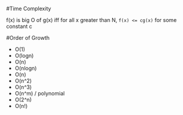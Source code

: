 #Time Complexity

f(x) is big O of g(x) iff for all x greater than N, `f(x) <= cg(x)` for some constant c

#Order of Growth
- O(1)
- O(logn)
- O(n)
- O(nlogn)
- O(n)
- O(n^2)
- O(n^3)
- O(n^m) / polynomial
- O(2^n)
- O(n!)
